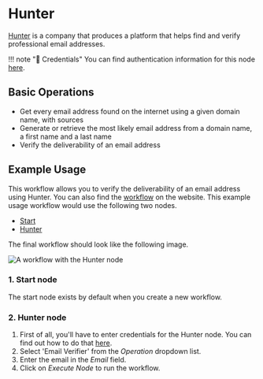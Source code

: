 # Hunter

[Hunter](https://hunter.io/) is a company that produces a platform that helps find and verify professional email addresses.

!!! note "🔑 Credentials"
    You can find authentication information for this node [here](/integrations/credentials/hunter/).


## Basic Operations

* Get every email address found on the internet using a given domain name, with sources
* Generate or retrieve the most likely email address from a domain name, a first name and a last name
* Verify the deliverability of an email address


## Example Usage

This workflow allows you to verify the deliverability of an email address using Hunter. You can also find the [workflow](https://n8n.io/workflows/519) on the website. This example usage workflow would use the following two nodes.
- [Start](/integrations/core-nodes/n8n-nodes-base.start/)
- [Hunter]()

The final workflow should look like the following image.

![A workflow with the Hunter node](/_images/integrations/nodes/hunter/workflow.png)

### 1. Start node

The start node exists by default when you create a new workflow.

### 2. Hunter node

1. First of all, you'll have to enter credentials for the Hunter node. You can find out how to do that [here](/integrations/credentials/hunter/).
2. Select 'Email Verifier' from the *Operation* dropdown list.
3. Enter the email in the *Email* field.
4. Click on *Execute Node* to run the workflow.
